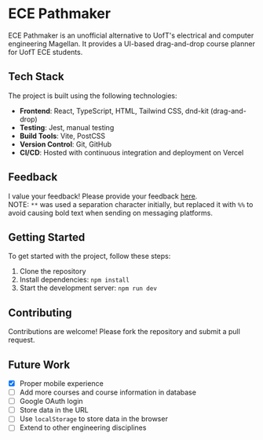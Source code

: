 # ECE Pathmaker

ECE Pathmaker is an unofficial alternative to UofT's electrical and computer engineering Magellan. It provides a UI-based drag-and-drop course planner for UofT ECE students.

## Tech Stack

The project is built using the following technologies:
- **Frontend**: React, TypeScript, HTML, Tailwind CSS, dnd-kit (drag-and-drop)
- **Testing**: Jest, manual testing
- **Build Tools**: Vite, PostCSS
- **Version Control**: Git, GitHub
- **CI/CD**: Hosted with continuous integration and deployment on Vercel

## Feedback

I value your feedback! Please provide your feedback [here](https://forms.gle/YjY4d6zPToQ9c2Ea6).  
NOTE: `**` was used a separation character initially, but replaced it with `%%` to avoid causing bold text when sending on messaging platforms.

## Getting Started

To get started with the project, follow these steps:

1. Clone the repository
2. Install dependencies: `npm install`
3. Start the development server: `npm run dev`

## Contributing

Contributions are welcome! Please fork the repository and submit a pull request.

## Future Work

- [x] Proper mobile experience
- [ ] Add more courses and course information in database
- [ ] Google OAuth login
- [ ] Store data in the URL
- [ ] Use `localStorage` to store data in the browser
- [ ] Extend to other engineering disciplines